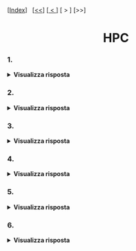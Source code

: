 [[Index](https://github.com/mikyll/Sistemi-Operativi-M/tree/main/flashcard)]&nbsp;&nbsp;
[[<<](https://github.com/mikyll/Sistemi-Operativi-M/blob/main/flashcard/01%20-%20Virtualizzazione.md)]
[[&nbsp;<&nbsp;](https://github.com/mikyll/Sistemi-Operativi-M/blob/main/flashcard/10%20-%20Algoritmi%20di%20Sincronizzazione%20Distribuiti.md)]
[&nbsp;>&nbsp;]
[>>]

<h1 align="center">HPC</h1>

### 1. 

<details>
  <summary><b>Visualizza risposta</b></summary>
  
  
</details>

### 2. 

<details>
  <summary><b>Visualizza risposta</b></summary>
  
  
</details>

### 3. 

<details>
  <summary><b>Visualizza risposta</b></summary>
  
  
</details>

### 4. 

<details>
  <summary><b>Visualizza risposta</b></summary>
  
  
</details>

### 5. 

<details>
  <summary><b>Visualizza risposta</b></summary>
  
  
</details>

### 6. 

<details>
  <summary><b>Visualizza risposta</b></summary>
  
  
</details>
